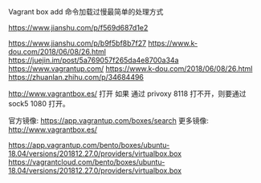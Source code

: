 
Vagrant box add 命令加载过慢最简单的处理方式

https://www.jianshu.com/p/f569d687d1e2

https://www.jianshu.com/p/b9f5bf8b7f27
https://www.k-dou.com/2018/06/08/26.html
https://juejin.im/post/5a769057f265da4e8700a34a
https://www.vagrantup.com/
https://www.k-dou.com/2018/06/08/26.html
https://zhuanlan.zhihu.com/p/34684496


http://www.vagrantbox.es/  打开 如果 通过 privoxy 8118 打不开，则要通过 sock5 1080 打开。
 


官方镜像: https://app.vagrantup.com/boxes/search
更多镜像: http://www.vagrantbox.es/



https://app.vagrantup.com/bento/boxes/ubuntu-18.04/versions/201812.27.0/providers/virtualbox.box
https://vagrantcloud.com/bento/boxes/ubuntu-18.04/versions/201812.27.0/providers/virtualbox.box